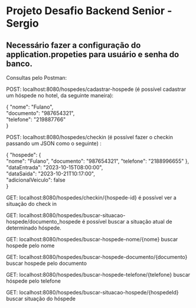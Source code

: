 # Projeto Desafio Backend Senior - Sergio

## Necessário fazer a configuração do application.propeties para usuário e senha do banco.

Consultas pelo Postman:

POST: localhost:8080/hospedes/cadastrar-hospede (é possível cadastrar um hóspede no hotel, da seguinte maneira): 

{
    "nome": "Fulano",    
    "documento": "987654321",    
    "telefone": "219887766"    
}

POST: localhost:8080/hospedes/checkin (é possível fazer o checkin passando um JSON como o seguinte) :

{
  "hospede": {  
    "nome": "Fulano",
    "documento": "987654321",
    "telefone": "2188996655"
  },  
  "dataEntrada": "2023-10-15T08:00:00",  
  "dataSaida": "2023-10-21T10:17:00",  
  "adicionalVeiculo": false  
}

GET: localhost:8080/hospedes/checkin/{hospede-id} é possível ver a situação do check in

GET: localhost:8080/hospedes/buscar-situacao-hospede/documento_hospede é possível buscar a situação atual de determinado hóspede.

GET: localhost:8080/hospedes/buscar-hospede-nome/{nome} buscar hospede pelo nome

GET: localhost:8080/hospedes/buscar-hospede-documento/{documento} buscar hospede pelo documento

GET: localhost:8080/hospedes/buscar-hospede-telefone/{telefone} buscar hóspede pelo telefone

GET: localhost:8080/hospedes/buscar-situacao-hospede/{hospedeId} buscar situação do hóspede
